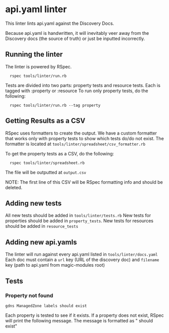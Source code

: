 # api.yaml linter

This linter lints api.yaml against the Discovery Docs.

Because api.yaml is handwritten, it will inevitably veer away from the Discovery docs
(the source of truth) or just be inputted incorrectly.

## Running the linter
The linter is powered by RSpec.

```
  rspec tools/linter/run.rb
```

Tests are divided into two parts: property tests and resource tests. Each is
tagged with :property or :resource To run only property tests, do the
following:

```
  rspec tools/linter/run.rb --tag property
```

## Getting Results as a CSV
RSpec uses formatters to create the output.
We have a custom formatter that works only with property tests to show which tests do/do not exist.
The formatter is located at `tools/linter/spreadsheet/csv_formatter.rb`

To get the property tests as a CSV, do the following:

```
  rspec tools/linter/spreadsheet.rb
```

The file will be outputted at `output.csv`

NOTE: The first line of this CSV will be RSpec formatting info and should be deleted.

## Adding new tests
All new tests should be added in `tools/linter/tests.rb`
New tests for properties should be added in `property_tests`.
New tests for resources should be added in `resource_tests`

## Adding new api.yamls
The linter will run against every api.yaml listed in `tools/linter/docs.yaml`
Each doc must contain a `url` key (URL of the discovery doc) and `filename` key
(path to api.yaml from magic-modules root)

## Tests

### Property not found
```
gdns ManagedZone labels should exist
```
Each property is tested to see if it exists.
If a property does not exist, RSpec will print the following message.
The message is formatted as "<product> <resource> <property> should exist"
